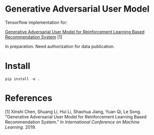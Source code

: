 # Generative Adversarial User Model

Tensorflow implementation for:

[Generative Adversarial User Model for Reinforcement Learning Based Recommendation System](https://arxiv.org/abs/1812.10613) [1]

In preparation. Need authorization for data publication.

# Install

  `pip install -e .`

# References
[1] Xinshi Chen, Shuang Li, Hui Li, Shaohua Jiang, Yuan Qi, Le Song. "Generative Adversarial User Model for Reinforcement Learning Based Recommendation System." *In International Conference on Machine Learning.* 2019.
